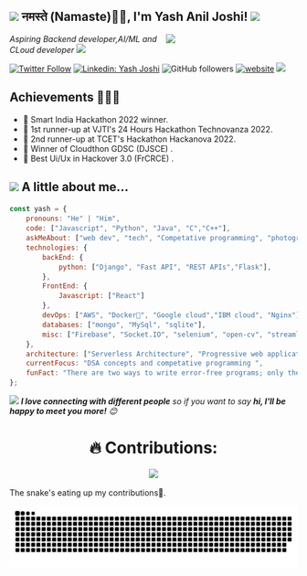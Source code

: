 <h2><img src="https://emojis.slackmojis.com/emojis/images/1531849430/4246/blob-sunglasses.gif?1531849430" width="30"/> नमस्ते (Namaste)🙏🏻, I'm Yash Anil Joshi! <img src="https://media.giphy.com/media/12oufCB0MyZ1Go/giphy.gif" width="50"></h2>
<img align='right' src="https://media.giphy.com/media/M9gbBd9nbDrOTu1Mqx/giphy.gif" width="230">
<p><em>Aspiring Backend developer,AI/ML and CLoud developer
</a><img src="https://media.giphy.com/media/WUlplcMpOCEmTGBtBW/giphy.gif" width="30"> 
</em></p>

[![Twitter Follow](https://img.shields.io/twitter/follow/18Yashjoshi?label=Follow)](https://twitter.com/intent/follow?screen_name=18Yashjoshi)
[![Linkedin: Yash Joshi](https://img.shields.io/badge/-yash-blue?style=flat-square&logo=Linkedin&logoColor=white&link=https://www.linkedin.com/in/yash-joshi-3444a420b/)](https://www.linkedin.com/in/yash-joshi-3444a420b/)
![GitHub followers](https://img.shields.io/github/followers/joshiyash05?label=Follow&style=social)
[![website](https://img.shields.io/badge/Website-46a2f1.svg?&style=flat-square&logo=Google-Chrome&logoColor=white&link=https://anmolsingh.me/)]([https://anmolsingh.me/](https://joshiyash05.github.io/portfolio/))
![](https://visitor-badge.glitch.me/badge?page_id=joshiyash05.joshiyash05)

## Achievements :tada::tada::tada:
- 🥇 Smart India Hackathon 2022 winner.
- 🥇 1st runner-up at VJTI's 24 Hours Hackathon Technovanza 2022.
- 🥇 2nd runner-up at TCET's Hackathon Hackanova 2022.
- 🥇 Winner of Cloudthon GDSC (DJSCE) .
- 🥇 Best Ui/Ux in Hackover 3.0 (FrCRCE) .

## <img src="https://media.giphy.com/media/VgCDAzcKvsR6OM0uWg/giphy.gif" width="50"> A little about me...  

```javascript
const yash = {
    pronouns: "He" | "Him",
    code: ["Javascript", "Python", "Java", "C","C++"],
    askMeAbout: ["web dev", "tech", "Competative programming", "photography"],
    technologies: {
        backEnd: {
            python: ["Django", "Fast API", "REST APIs","Flask"],
        },
        FrontEnd: {
            Javascript: ["React"]
        },
        devOps: ["AWS", "Docker🐳", "Google cloud","IBM cloud", "Nginx"],
        databases: ["mongo", "MySql", "sqlite"],
        misc: ["Firebase", "Socket.IO", "selenium", "open-cv", "streamlit", "SuiteApp"]
    },
    architecture: ["Serverless Architecture", "Progressive web applications", "Single page applications"],
    currentFocus: "DSA concepts and competative programming ",
    funFact: "There are two ways to write error-free programs; only the third one works"
};
```
<img src="https://media.giphy.com/media/LnQjpWaON8nhr21vNW/giphy.gif" width="60"> <em><b>I love connecting with different people</b> so if you want to say <b>hi, I'll be happy to meet you more!</b> 😊</em>



<!-- <h1 align="center"> 📊 Statistics: </h1>

[![Yash's GitHub stats](https://github-readme-stats.vercel.app/api?username=joshiyash05)](https://github.com/joshiyash05/github-readme-stats) -->
<!--START_SECTION:waka-->

<!--END_SECTION:waka-->
<h1 align="center"> 🔥 Contributions: </h1>
<p align="center">
 <a href="https://git.io/streak-stats" align="middle">
    <img src="http://github-readme-streak-stats.herokuapp.com?user=joshiyash05&theme=react&background=0d1117&border=666">
  </a>
  <br>


The snake's eating up my contributions🐍.
<p align="center">
  <img  src="https://raw.githubusercontent.com/Elanza-48/Elanza-48/main/resources/img/github-contribution-grid-snake.svg"
    alt="example" />
</p>
<br>

<p align="left"> <a href="https://twitter.com/" target="blank"><img
      src="https://img.shields.io/twitter/follow/?logo=twitter&style=for-the-badge&theme=nightowl" alt="" /></a> </p>



